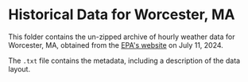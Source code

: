 # Historical Data for Worcester, MA

This folder contains the un-zipped archive of hourly weather data for Worcester, MA, obtained from the [EPA's website](https://www.epa.gov/hydrowq/meteorological-data-massachusetts) on July 11, 2024.

The `.txt` file contains the metadata, including a description of the data layout. 